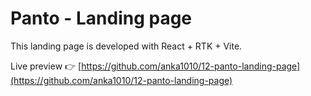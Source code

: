 # Panto - Landing page

This landing page is developed with React + RTK + Vite.

Live preview 👉 [https://github.com/anka1010/12-panto-landing-page](https://github.com/anka1010/12-panto-landing-page)
